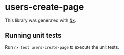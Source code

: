 # users-create-page

This library was generated with [Nx](https://nx.dev).

## Running unit tests

Run `nx test users-create-page` to execute the unit tests.
